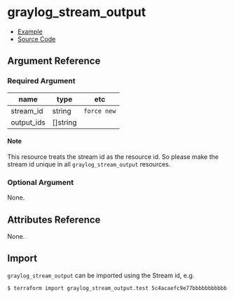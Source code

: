 # graylog_stream_output

* [Example](../../examples/v0.12/stream_output.tf)
* [Source Code](../../graylog/resource/stream/output/resource.go)

## Argument Reference

### Required Argument

name | type | etc
--- | --- | ---
stream_id | string | `force new`
output_ids | []string |

#### Note

This resource treats the stream id as the resource id.
So please make the stream id unique in all `graylog_stream_output` resources.

### Optional Argument

None.

## Attributes Reference

None.

## Import

`graylog_stream_output` can be imported using the Stream id, e.g.

```console
$ terraform import graylog_stream_output.test 5c4acaefc9e77bbbbbbbbbbb
```
